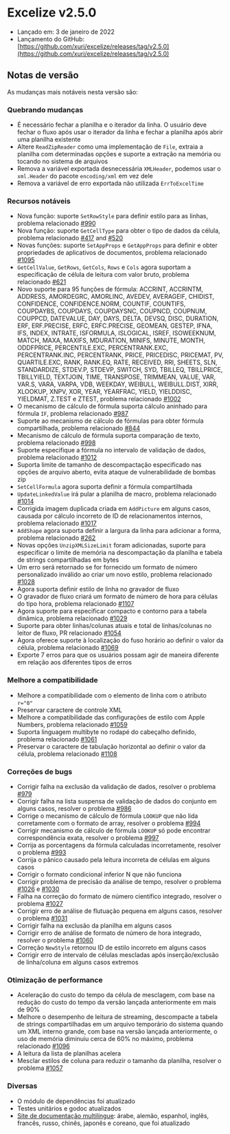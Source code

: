 # Excelize v2.5.0

* Lançado em: 3 de janeiro de 2022
* Lançamento do GitHub: [https://github.com/xuri/excelize/releases/tag/v2.5.0](https://github.com/xuri/excelize/releases/tag/v2.5.0)

## Notas de versão

As mudanças mais notáveis nesta versão são:

### Quebrando mudanças

* É necessário fechar a planilha e o iterador da linha. O usuário deve fechar o fluxo após usar o iterador da linha e fechar a planilha após abrir uma planilha existente
* Altere `ReadZipReader` como uma implementação de `File`, extraia a planilha com determinadas opções e suporte a extração na memória ou tocando no sistema de arquivos
* Remova a variável exportada desnecessária `XMLHeader`, podemos usar o `xml.Header` do pacote `encoding/xml` em vez dele
* Remova a variável de erro exportada não utilizada `ErrToExcelTime`

### Recursos notáveis

* Nova função: suporte `SetRowStyle` para definir estilo para as linhas, problema relacionado [#990](https://github.com/xuri/excelize/issues/990)
* Nova função: suporte `GetCellType` para obter o tipo de dados da célula, problema relacionado [#417](https://github.com/xuri/excelize/issues/417) and [#520](https://github.com/xuri/excelize/issues/520)
* Novas funções: suporte `SetAppProps` e `GetAppProps` para definir e obter propriedades de aplicativos de documentos, problema relacionado [#1095](https://github.com/xuri/excelize/issues/1095)
* `GetCellValue`, `GetRows`, `GetCols`, `Rows` e `Cols` agora suportam a especificação de célula de leitura com valor bruto, problema relacionado [#621](https://github.com/xuri/excelize/issues/621)
* Novo suporte para 95 funções de fórmula: ACCRINT, ACCRINTM, ADDRESS, AMORDEGRC, AMORLINC, AVEDEV, AVERAGEIF, CHIDIST, CONFIDENCE, CONFIDENCE.NORM, COUNTIF, COUNTIFS, COUPDAYBS, COUPDAYS, COUPDAYSNC, COUPNCD, COUPNUM, COUPPCD, DATEVALUE, DAY, DAYS, DELTA, DEVSQ, DISC, DURATION, ERF, ERF.PRECISE, ERFC, ERFC.PRECISE, GEOMEAN, GESTEP, IFNA, IFS, INDEX, INTRATE, ISFORMULA, ISLOGICAL, ISREF, ISOWEEKNUM, MATCH, MAXA, MAXIFS, MDURATION, MINIFS, MINUTE, MONTH, ODDFPRICE, PERCENTILE.EXC, PERCENTRANK.EXC, PERCENTRANK.INC, PERCENTRANK, PRICE, PRICEDISC, PRICEMAT, PV, QUARTILE.EXC, RANK, RANK.EQ, RATE, RECEIVED, RRI, SHEETS, SLN, STANDARDIZE, STDEV.P, STDEVP, SWITCH, SYD, TBILLEQ, TBILLPRICE, TBILLYIELD, TEXTJOIN, TIME, TRANSPOSE, TRIMMEAN, VALUE, VAR, VAR.S, VARA, VARPA, VDB, WEEKDAY, WEIBULL, WEIBULL.DIST, XIRR, XLOOKUP, XNPV, XOR, YEAR, YEARFRAC, YIELD, YIELDDISC, YIELDMAT, Z.TEST e ZTEST, problema relacionado [#1002](https://github.com/xuri/excelize/issues/1002)
* O mecanismo de cálculo de fórmula suporta cálculo aninhado para fórmula `IF`, problema relacionado [#987](https://github.com/xuri/excelize/issues/987)
* Suporte ao mecanismo de cálculo de fórmulas para obter fórmula compartilhada, problema relacionado [#844](https://github.com/xuri/excelize/issues/844)
* Mecanismo de cálculo de fórmula suporta comparação de texto, problema relacionado [#998](https://github.com/xuri/excelize/issues/998)
* Suporte especifique a fórmula no intervalo de validação de dados, problema relacionado [#1012](https://github.com/xuri/excelize/issues/1012)
* Suporta limite de tamanho de descompactação especificado nas opções de arquivo aberto, evita ataque de vulnerabilidade de bombas zip
* `SetCellFormula` agora suporta definir a fórmula compartilhada
* `UpdateLinkedValue` irá pular a planilha de macro, problema relacionado [#1014](https://github.com/xuri/excelize/issues/1014)
* Corrigida imagem duplicada criada em `AddPicture` em alguns casos, causada por cálculo incorreto de ID de relacionamentos internos, problema relacionado [#1017](https://github.com/xuri/excelize/issues/1017)
* `AddShape` agora suporta definir a largura da linha para adicionar a forma, problema relacionado [#262](https://github.com/xuri/excelize/issues/262)
* Novas opções `UnzipXMLSizeLimit` foram adicionadas, suporte para especificar o limite de memória na descompactação da planilha e tabela de strings compartilhadas em bytes
* Um erro será retornado se for fornecido um formato de número personalizado inválido ao criar um novo estilo, problema relacionado [#1028](https://github.com/xuri/excelize/issues/1028)
* Agora suporta definir estilo de linha no gravador de fluxo
* O gravador de fluxo criará um formato de número de hora para células do tipo hora, problema relacionado [#1107](https://github.com/xuri/excelize/issues/1107)
* Agora suporte para especificar compacto e contorno para a tabela dinâmica, problema relacionado [#1029](https://github.com/xuri/excelize/issues/1029)
* Suporte para obter linhas/colunas atuais e total de linhas/colunas no leitor de fluxo, PR relacionado [#1054](https://github.com/xuri/excelize/issues/1054)
* Agora oferece suporte à localização do fuso horário ao definir o valor da célula, problema relacionado [#1069](https://github.com/xuri/excelize/issues/1069)
* Exporte 7 erros para que os usuários possam agir de maneira diferente em relação aos diferentes tipos de erros

### Melhore a compatibilidade

* Melhore a compatibilidade com o elemento de linha com o atributo `r="0"`
* Preservar caractere de controle XML
* Melhore a compatibilidade das configurações de estilo com Apple Numbers, problema relacionado [#1059](https://github.com/xuri/excelize/issues/1059)
* Suporta linguagem multibyte no rodapé do cabeçalho definido, problema relacionado [#1061](https://github.com/xuri/excelize/issues/1061)
* Preservar o caractere de tabulação horizontal ao definir o valor da célula, problema relacionado [#1108](https://github.com/xuri/excelize/issues/1108)

### Correções de bugs

* Corrigir falha na exclusão da validação de dados, resolver o problema [#979](https://github.com/xuri/excelize/issues/)
* Corrigir falha na lista suspensa de validação de dados do conjunto em alguns casos, resolver o problema [#986](https://github.com/xuri/excelize/issues/986)
* Corrige o mecanismo de cálculo de fórmula `LOOKUP` que não lida corretamente com o formato de array, resolver o problema [#994](https://github.com/xuri/excelize/issues/994)
* Corrigir mecanismo de cálculo de fórmula `LOOKUP` só pode encontrar correspondência exata, resolver o problema [#997](https://github.com/xuri/excelize/issues/997)
* Corrija as porcentagens da fórmula calculadas incorretamente, resolver o problema [#993](https://github.com/xuri/excelize/issues/993)
* Corrija o pânico causado pela leitura incorreta de células em alguns casos
* Corrigir o formato condicional inferior N que não funciona
* Corrigir problema de precisão da análise de tempo, resolver o problema [#1026](https://github.com/xuri/excelize/issues/1026) e [#1030](https://github.com/xuri/excelize/issues/1030)
* Falha na correção do formato de número científico integrado, resolver o problema [#1027](https://github.com/xuri/excelize/issues/1027)
* Corrigir erro de análise de flutuação pequena em alguns casos, resolver o problema [#1031](https://github.com/xuri/excelize/issues/1031)
* Corrigir falha na exclusão da planilha em alguns casos
* Corrigir erro de análise de formato de número de hora integrado, resolver o problema [#1060](https://github.com/xuri/excelize/issues/1060)
* Correção `NewStyle` retornou ID de estilo incorreto em alguns casos
* Corrigir erro de intervalo de células mescladas após inserção/exclusão de linha/coluna em alguns casos extremos

### Otimização de performance

* Aceleração do custo do tempo da célula de mesclagem, com base na redução do custo do tempo da versão lançada anteriormente em mais de 90%
* Melhore o desempenho de leitura de streaming, descompacte a tabela de strings compartilhadas em um arquivo temporário do sistema quando um XML interno grande, com base na versão lançada anteriormente, o uso de memória diminuiu cerca de 60% no máximo, problema relacionado [#1096](https://github.com/xuri/excelize/issues/1096)
* A leitura da lista de planilhas acelera
* Mesclar estilos de coluna para reduzir o tamanho da planilha, resolver o problema [#1057](https://github.com/xuri/excelize/issues/1057)

### Diversas

* O módulo de dependências foi atualizado
* Testes unitários e godoc atualizados
* [Site de documentação multilíngue](https://xuri.me/excelize): árabe, alemão, espanhol, inglês, francês, russo, chinês, japonês e coreano, que foi atualizado

